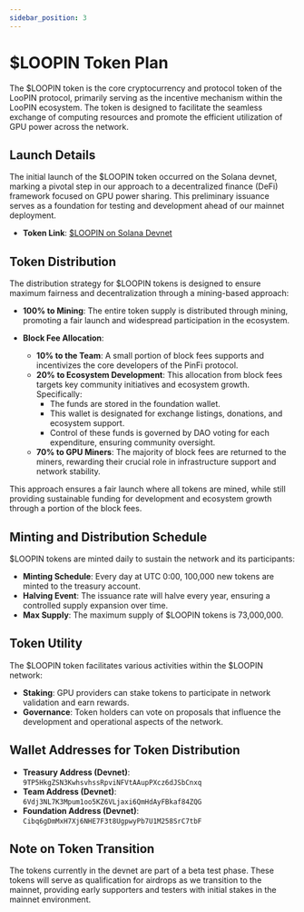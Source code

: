 ```yaml
---
sidebar_position: 3
---
```


# $LOOPIN Token Plan

The $LOOPIN token is the core cryptocurrency and protocol token of the LooPIN protocol, primarily serving as the incentive mechanism within the LooPIN ecosystem. The token is designed to facilitate the seamless exchange of computing resources and promote the efficient utilization of GPU power across the network.

## Launch Details

The initial launch of the $LOOPIN token occurred on the Solana devnet, marking a pivotal step in our approach to a decentralized finance (DeFi) framework focused on GPU power sharing. This preliminary issuance serves as a foundation for testing and development ahead of our mainnet deployment.

- **Token Link**: [$LOOPIN on Solana Devnet](https://explorer.solana.com/address/5NKinmhNiUyQbxXXBKJz6t3w4Emg2D43e4PWoajMNEv7?cluster=devnet)

## Token Distribution

The distribution strategy for $LOOPIN tokens is designed to ensure maximum fairness and decentralization through a mining-based approach:

- **100% to Mining**: The entire token supply is distributed through mining, promoting a fair launch and widespread participation in the ecosystem.

- **Block Fee Allocation**:
  - **10% to the Team**: A small portion of block fees supports and incentivizes the core developers of the PinFi protocol.
  - **20% to Ecosystem Development**: This allocation from block fees targets key community initiatives and ecosystem growth. Specifically:
    - The funds are stored in the foundation wallet.
    - This wallet is designated for exchange listings, donations, and ecosystem support.
    - Control of these funds is governed by DAO voting for each expenditure, ensuring community oversight.
  - **70% to GPU Miners**: The majority of block fees are returned to the miners, rewarding their crucial role in infrastructure support and network stability.

This approach ensures a fair launch where all tokens are mined, while still providing sustainable funding for development and ecosystem growth through a portion of the block fees.

## Minting and Distribution Schedule

$LOOPIN tokens are minted daily to sustain the network and its participants:

- **Minting Schedule**: Every day at UTC 0:00, 100,000 new tokens are minted to the treasury account.
- **Halving Event**: The issuance rate will halve every year, ensuring a controlled supply expansion over time.
- **Max Supply**: The maximum supply of $LOOPIN tokens is 73,000,000.

## Token Utility

The $LOOPIN token facilitates various activities within the $LOOPIN network:

- **Staking**: GPU providers can stake tokens to participate in network validation and earn rewards.
- **Governance**: Token holders can vote on proposals that influence the development and operational aspects of the network.

## Wallet Addresses for Token Distribution

- **Treasury Address (Devnet)**: `9TP5HkgZSN3KwhsvhssRpviNFVtAAupPXcz6dJSbCnxq`
- **Team Address (Devnet)**: `6Vdj3NL7K3Mpum1oo5KZ6VLjaxi6QmHdAyFBkaf84ZQG`
- **Foundation Address (Devnet)**: `Cibq6gDmMxH7Xj6NHE7F3t8UgpwyPb7U1M258SrC7tbF`

## Note on Token Transition

The tokens currently in the devnet are part of a beta test phase. These tokens will serve as qualification for airdrops as we transition to the mainnet, providing early supporters and testers with initial stakes in the mainnet environment.